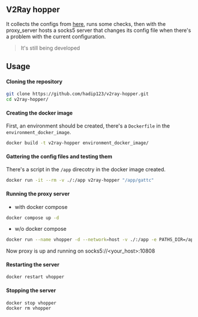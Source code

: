 ## V2Ray hopper

It collects the configs from [here](https://raw.githubusercontent.com/V2RayRoot/V2RayConfig/refs/heads/main/Config/vless.txt), runs some checks, then with the proxy_server hosts a socks5 server that changes its config file when there's a problem with the current configuration.
> It's still being developed

## Usage
#### Cloning the repository
```bash
git clone https://github.com/hadip123/v2ray-hopper.git
cd v2ray-hopper/
```
#### Creating the docker image
First, an environment should be created, there's a `Dockerfile` in the `environment_docker_image`.
```bash
docker build -t v2ray-hopper environment_docker_image/
```
#### Gattering the config files and testing them
There's a script in the `/app` direcotry in the docker image created.
```bash
docker run -it --rm -v ./:/app v2ray-hopper "/app/gattc"
```
#### Running the proxy server
- with docker compose
```bash
docker compose up -d
```
- w/o docker compose
```bash
docker run --name vhopper -d --network=host -v ./:/app -e PATHS_DIR=/app/tester/wcp -e CONFIGS_DIR=/app/tester/configs v2ray-hopper:latest "/app/entrypoint"
```
Now proxy is up and running on socks5://<your_host>:10808
#### Restarting the server
```bash
docker restart vhopper
```
#### Stopping the server
```bash
docker stop vhopper
docker rm vhopper
```
